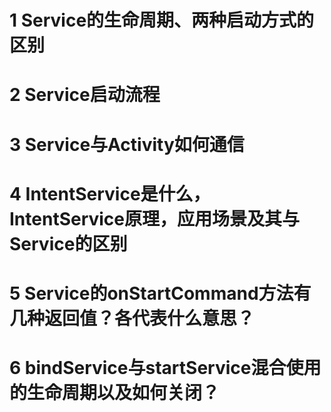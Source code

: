 # 1 Service的生命周期、两种启动方式的区别

# 2 Service启动流程

# 3 Service与Activity如何通信

# 4 IntentService是什么，IntentService原理，应用场景及其与Service的区别

# 5 Service的onStartCommand方法有几种返回值？各代表什么意思？

# 6 bindService与startService混合使用的生命周期以及如何关闭？